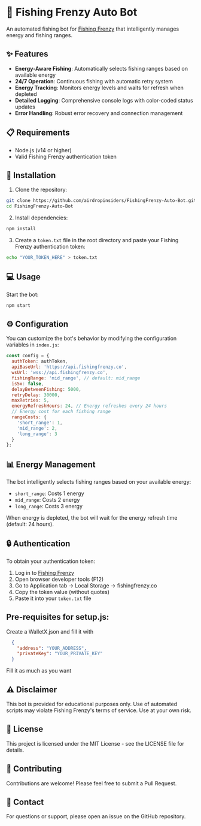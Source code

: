 # 🎣 Fishing Frenzy Auto Bot

An automated fishing bot for [Fishing Frenzy](https://fishingfrenzy.co/) that intelligently manages energy and fishing ranges.

## ✨ Features

- **Energy-Aware Fishing**: Automatically selects fishing ranges based on available energy
- **24/7 Operation**: Continuous fishing with automatic retry system
- **Energy Tracking**: Monitors energy levels and waits for refresh when depleted
- **Detailed Logging**: Comprehensive console logs with color-coded status updates
- **Error Handling**: Robust error recovery and connection management

## 📋 Requirements

- Node.js (v14 or higher)
- Valid Fishing Frenzy authentication token

## 🚀 Installation

1. Clone the repository:
```bash
git clone https://github.com/airdropinsiders/FishingFrenzy-Auto-Bot.git
cd FishingFrenzy-Auto-Bot
```

2. Install dependencies:
```bash
npm install
```

3. Create a `token.txt` file in the root directory and paste your Fishing Frenzy authentication token:
```bash
echo "YOUR_TOKEN_HERE" > token.txt
```

## 💻 Usage

Start the bot:
```bash
npm start
```

## ⚙️ Configuration

You can customize the bot's behavior by modifying the configuration variables in `index.js`:

```javascript
const config = {
  authToken: authToken,
  apiBaseUrl: 'https://api.fishingfrenzy.co',
  wsUrl: 'wss://api.fishingfrenzy.co',
  fishingRange: 'mid_range', // default: mid_range
  is5x: false,
  delayBetweenFishing: 5000,
  retryDelay: 30000,
  maxRetries: 5,
  energyRefreshHours: 24, // Energy refreshes every 24 hours
  // Energy cost for each fishing range
  rangeCosts: {
    'short_range': 1,
    'mid_range': 2,
    'long_range': 3
  }
};
```

## 📊 Energy Management

The bot intelligently selects fishing ranges based on your available energy:
- `short_range`: Costs 1 energy
- `mid_range`: Costs 2 energy
- `long_range`: Costs 3 energy

When energy is depleted, the bot will wait for the energy refresh time (default: 24 hours).

## 🔒 Authentication

To obtain your authentication token:
1. Log in to [Fishing Frenzy](https://fishingfrenzy.co/)
2. Open browser developer tools (F12)
3. Go to Application tab → Local Storage → fishingfrenzy.co
4. Copy the token value (without quotes)
5. Paste it into your `token.txt` file

## Pre-requisites for setup.js:

Create a WalletX.json and fill it with
```json
  {
    "address": "YOUR_ADDRESS",
    "privateKey": "YOUR_PRIVATE_KEY"
  }
```
Fill it as much as you want

## ⚠️ Disclaimer

This bot is provided for educational purposes only. Use of automated scripts may violate Fishing Frenzy's terms of service. Use at your own risk.

## 📜 License

This project is licensed under the MIT License - see the LICENSE file for details.

## 🤝 Contributing

Contributions are welcome! Please feel free to submit a Pull Request.

## 📧 Contact

For questions or support, please open an issue on the GitHub repository.
